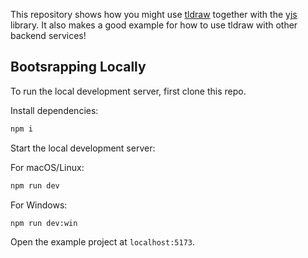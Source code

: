 This repository shows how you might use [tldraw](https://github.com/tldraw/tldraw) together with the [yjs](https://yjs.dev) library. It also makes a good example for how to use tldraw with other backend services!

## Bootsrapping Locally

To run the local development server, first clone this repo.

Install dependencies:

```bash
npm i
```

Start the local development server:

For macOS/Linux:
```bash
npm run dev
```
For Windows:
```bash
npm run dev:win
```

Open the example project at `localhost:5173`.